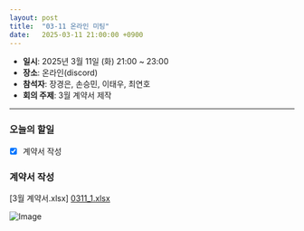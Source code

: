 ```yaml
---
layout: post
title:  "03-11 온라인 미팅"
date:   2025-03-11 21:00:00 +0900
---
```


- **일시**: 2025년 3월 11일 (화) 21:00 ~ 23:00
- **장소**: 온라인(discord)
- **참석자**: 장경은, 손승민, 이태우, 최연호
- **회의 주제**: 3월 계약서 제작

---

### 오늘의 할일

- [x]  계약서 작성

### 계약서 작성

[3월 계약서.xlsx]
[0311_1.xlsx](https://github.com/user-attachments/files/19240936/0311_1.xlsx)


![Image](https://github.com/user-attachments/assets/f6fa5a71-ad0e-4758-b12c-e7a3a916a60e)


